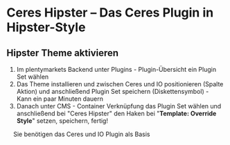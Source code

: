 # Ceres Hipster – Das Ceres Plugin in Hipster-Style

<div class="container-toc"></div>

## Hipster Theme aktivieren

1. Im plentymarkets Backend unter Plugins - Plugin-Übersicht ein Plugin Set wählen
2. Das Theme installieren und zwischen Ceres und IO positionieren (Spalte Aktion) und anschließend Plugin Set speichern (Diskettensymbol) - Kann ein paar Minuten dauern
3. Danach unter CMS - Container Verknüpfung das Plugin Set wählen und anschließend bei "Ceres Hipster" den Haken bei "<b>Template: Override Style</b>" setzen, speichern, fertig!

<div class="alert alert-info" role="alert">
    Sie benötigen das Ceres und IO Plugin als Basis
</div>
